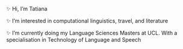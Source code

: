 ✨ Hi, I’m Tatiana

✨ I’m interested in computational linguistics, travel, and literature

✨ I’m currently doing my Language Sciences Masters at UCL. With a specialisation in Technology of Language and Speech

<!---
kanincityy/kanincityy is a ✨ special ✨ repository because its `README.md` (this file) appears on your GitHub profile.
You can click the Preview link to take a look at your changes.
--->
